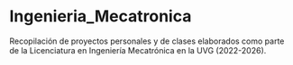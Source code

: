 # Ingenieria_Mecatronica
Recopilación de proyectos personales y de clases elaborados como parte de la Licenciatura en Ingeniería Mecatrónica en la UVG (2022-2026).
